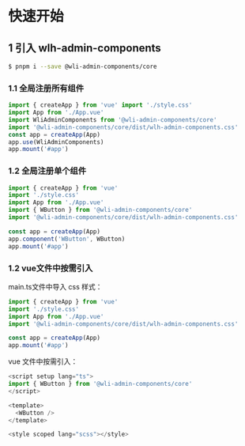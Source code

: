 # 快速开始

## 1 引入 wlh-admin-components

```bash
$ pnpm i --save @wli-admin-components/core
```

### 1.1 全局注册所有组件

```Javascript
import { createApp } from 'vue' import './style.css'
import App from './App.vue'
import WliAdminComponents from '@wli-admin-components/core'
import '@wli-admin-components/core/dist/wlh-admin-components.css'
const app = createApp(App)
app.use(WliAdminComponents)
app.mount('#app')
```

### 1.2 全局注册单个组件

```Javascript
import { createApp } from 'vue'
import './style.css'
import App from './App.vue'
import { WButton } from '@wli-admin-components/core'
import '@wli-admin-components/core/dist/wlh-admin-components.css'

const app = createApp(App)
app.component('WButton', WButton)
app.mount('#app')
```

### 1.2 vue文件中按需引入

main.ts文件中导入 css 样式：

```Javascript
import { createApp } from 'vue'
import './style.css'
import App from './App.vue'
import '@wli-admin-components/core/dist/wlh-admin-components.css'

const app = createApp(App)
app.mount('#app')
```

vue 文件中按需引入：

```Javascript
<script setup lang="ts">
import { WButton } from '@wli-admin-components/core'
</script>

<template>
  <WButton />
</template>

<style scoped lang="scss"></style>
```
